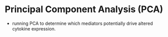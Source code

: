 # Principal Component Analysis (PCA)
- running PCA to determine which mediators potentially drive altered cytokine expression.
